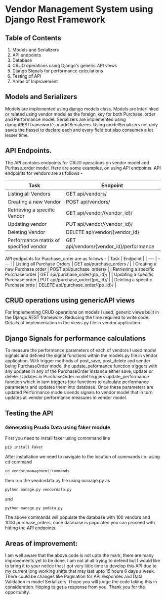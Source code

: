 # Vendor Management System using Django Rest Framework

## Table of Contents
1. Models and Serializers
2. API endpoints
3. Database
4. CRUD operations using Django's generic API views
5. Django Signals for performance calculations
6. Testing of API
7. Areas of Improvement

## Models and Serializers
Models are implemented using django models class. Models are interlinked or related using vendor model as the foreign_key for both Purchase_order and Performance model. Serializers are implemented using djangoRESTframework's modelSerializers. Using modelSerializers not only saves the hassel to declare each and every field but also consumes a lot lesser time. 

## API Endpoints.
The API contains endpoints for CRUD operations on vendor model and Purhase_order model. Here are some examples, on using API endpoints. API endpoints for vendors are as follows -

| Task | Endpoint |
| --- | --- |
| Listing all Vendors | GET api/vendors/ |
| Creating a new Vendor | POST api/vendors/ |
| Retrieving a specific Vendor | GET api/vendor/{vendor_id}/ |
| Updating vendor | PUT api/vendor/{vendor_id}/ |
| Deleting Vendor | DELETE api/vendor/{vendor_id} |
| Performance matrix of specified vendor | GET api/vendors/{vendor_id}/performance |


API endpoints for Purchase_order are as follows -
| Task | Endpoint |
| --- | --- |
| Listing all Purchase Orders | GET api/purchase_orders / |
| Creating a new Purchase order | POST api/purchase_orders/ |
| Retrieving a specific Purchase order | GET api/purchase_order/{po_id}/ |
| Updating a specific Purchase order | PUT api/purchase_order/{po_id}/ |
| Deleting a specific Purchase orde | DELETE api/purchase_order/{po_id}/ |


## CRUD operations using genericAPI views
For Implementing CRUD operations on models I used, generic views built in the Django REST framework. Reducing the time required to write code. Details of implementation in the views.py file in vendor application.

## Django Signals for performance calculations
To measure the performance parameters of each of vendors I used model signals and defined the signal functions within the models.py file in vendor application. With trigger methods of post_save, post_delete and sender being PurchaseOrder model the update_peformance function triggers with any updates in any of the PurchaseOrder instance either save, update or delete. Updates in PurchaseOrder model triggers update_performance function which in turn triggers four functions to calculate performance parameters and updates them into database. Once these parameters are updated Performance models sends signals to vendor model that in turn updates all vendor performance measures in vendor model. 

## Testing the API
### Generating Psudo Data using faker module
First you need to install faker using commmand line
```Python
pip install Faker
```
After installation we need to navigate to the location of commands i.e. using cd command 
```Python
cd vendor/management/commands
```
then run the vendordata.py file using manage.py as 
```Python
python manage.py vendordata.py
```
and 
```Python
python manage.py podata.py
```
The above commands will populate the database with 100 vendors and 1000 purchase_orders, once database is populated you can proceed with hitting the API endpoints.

## Areas of improvement:
I am well aware that the above code is not upto the mark, there are many improvements yet to be done. I am not at all trying to defend but I would like to bring it to your notice that I got very little time to develop this API due to my current long working shifts that may last upto 15 hours 6 days a week. There could be changes like Pagination for API responses and Data Validation in model Serializers. I hope you will judge the code taking this in consideration. Hoping to get a response from you. Thank you for the opportunity. 
